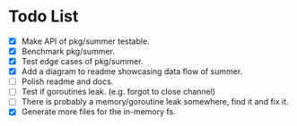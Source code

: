 # Todo List

- [x] Make API of pkg/summer testable.
- [x] Benchmark pkg/summer.
- [x] Test edge cases of pkg/summer.
- [x] Add a diagram to readme showcasing data flow of summer.
- [ ] Polish readme and docs.
- [ ] Test if goroutines leak. (e.g. forgot to close channel)
- [ ] There is probably a memory/goroutine leak somewhere, find it and fix it.
- [x] Generate more files for the in-memory fs.

